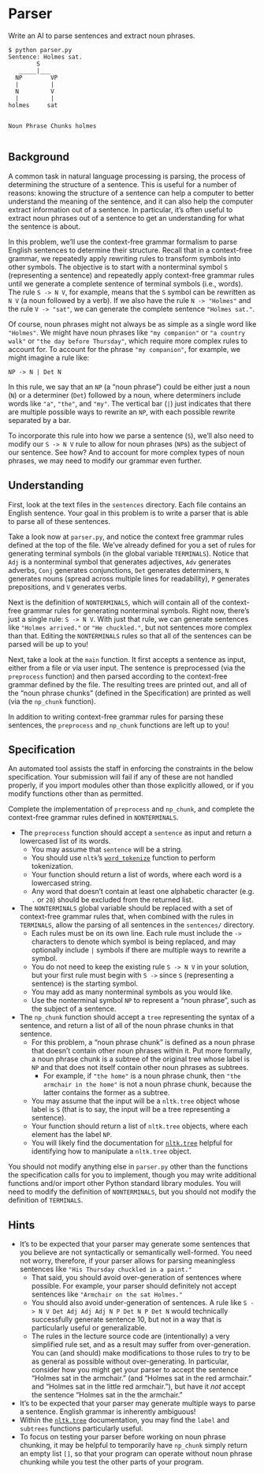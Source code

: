 # Parser

<p>Write an AI to parse sentences and extract noun phrases.</p>

<div class="language-plaintext highlighter-rouge"><div class="highlight"><pre class="highlight"><code>$ python parser.py
Sentence: Holmes sat.
        S
   _____|___
  NP        VP
  |         |
  N         V
  |         |
holmes     sat

Noun Phrase Chunks
holmes
</code></pre></div></div>


<h2 id="background">Background</h2>

<p>A common task in natural language processing is parsing, the process of determining the structure of a sentence. This is useful for a number of reasons: knowing the structure of a sentence can help a computer to better understand the meaning of the sentence, and it can also help the computer extract information out of a sentence. In particular, it’s often useful to extract noun phrases out of a sentence to get an understanding for what the sentence is about.</p>

<p>In this problem, we’ll use the context-free grammar formalism to parse English sentences to determine their structure. Recall that in a context-free grammar, we repeatedly apply rewriting rules to transform symbols into other symbols. The objective is to start with a nonterminal symbol <code class="language-plaintext highlighter-rouge">S</code> (representing a sentence) and repeatedly apply context-free grammar rules until we generate a complete sentence of terminal symbols (i.e., words). The rule <code class="language-plaintext highlighter-rouge">S -&gt; N V</code>, for example, means that the <code class="language-plaintext highlighter-rouge">S</code> symbol can be rewritten as <code class="language-plaintext highlighter-rouge">N V</code> (a noun followed by a verb). If we also have the rule <code class="language-plaintext highlighter-rouge">N -&gt; "Holmes"</code> and the rule <code class="language-plaintext highlighter-rouge">V -&gt; "sat"</code>, we can generate the complete sentence <code class="language-plaintext highlighter-rouge">"Holmes sat."</code>.</p>

<p>Of course, noun phrases might not always be as simple as a single word like <code class="language-plaintext highlighter-rouge">"Holmes"</code>. We might have noun phrases like <code class="language-plaintext highlighter-rouge">"my companion"</code> or <code class="language-plaintext highlighter-rouge">"a country walk"</code> or <code class="language-plaintext highlighter-rouge">"the day before Thursday"</code>, which require more complex rules to account for. To account for the phrase <code class="language-plaintext highlighter-rouge">"my companion"</code>, for example, we might imagine a rule like:</p>

<div class="language-plaintext highlighter-rouge"><div class="highlight"><pre class="highlight"><code>NP -&gt; N | Det N
</code></pre></div></div>

<p>In this rule, we say that an <code class="language-plaintext highlighter-rouge">NP</code> (a “noun phrase”) could be either just a noun (<code class="language-plaintext highlighter-rouge">N</code>) or a determiner (<code class="language-plaintext highlighter-rouge">Det</code>) followed by a noun, where determiners include words like <code class="language-plaintext highlighter-rouge">"a"</code>, <code class="language-plaintext highlighter-rouge">"the"</code>, and <code class="language-plaintext highlighter-rouge">"my"</code>. The vertical bar (<code class="language-plaintext highlighter-rouge">|</code>) just indicates that there are multiple possible ways to rewrite an <code class="language-plaintext highlighter-rouge">NP</code>, with each possible rewrite separated by a bar.</p>

<p>To incorporate this rule into how we parse a sentence (<code class="language-plaintext highlighter-rouge">S</code>), we’ll also need to modify our <code class="language-plaintext highlighter-rouge">S -&gt; N V</code> rule to allow for noun phrases (<code class="language-plaintext highlighter-rouge">NP</code>s) as the subject of our sentence. See how? And to account for more complex types of noun phrases, we may need to modify our grammar even further.</p>


<h2 id="understanding">Understanding</h2>

<p>First, look at the text files in the <code class="language-plaintext highlighter-rouge">sentences</code> directory. Each file contains an English sentence. Your goal in this problem is to write a parser that is able to parse all of these sentences.</p>

<p>Take a look now at <code class="language-plaintext highlighter-rouge">parser.py</code>, and notice the context free grammar rules defined at the top of the file. We’ve already defined for you a set of rules for generating terminal symbols (in the global variable <code class="language-plaintext highlighter-rouge">TERMINALS</code>). Notice that <code class="language-plaintext highlighter-rouge">Adj</code> is a nonterminal symbol that generates adjectives, <code class="language-plaintext highlighter-rouge">Adv</code> generates adverbs, <code class="language-plaintext highlighter-rouge">Conj</code> generates conjunctions, <code class="language-plaintext highlighter-rouge">Det</code> generates determiners, <code class="language-plaintext highlighter-rouge">N</code> generates nouns (spread across multiple lines for readability), <code class="language-plaintext highlighter-rouge">P</code> generates prepositions, and <code class="language-plaintext highlighter-rouge">V</code> generates verbs.</p>

<p>Next is the definition of <code class="language-plaintext highlighter-rouge">NONTERMINALS</code>, which will contain all of the context-free grammar rules for generating nonterminal symbols. Right now, there’s just a single rule: <code class="language-plaintext highlighter-rouge">S -&gt; N V</code>. With just that rule, we can generate sentences like <code class="language-plaintext highlighter-rouge">"Holmes arrived."</code> or <code class="language-plaintext highlighter-rouge">"He chuckled."</code>, but not sentences more complex than that. Editing the <code class="language-plaintext highlighter-rouge">NONTERMINALS</code> rules so that all of the sentences can be parsed will be up to you!</p>

<p>Next, take a look at the <code class="language-plaintext highlighter-rouge">main</code> function. It first accepts a sentence as input, either from a file or via user input. The sentence is preprocessed (via the <code class="language-plaintext highlighter-rouge">preprocess</code> function) and then parsed according to the context-free grammar defined by the file. The resulting trees are printed out, and all of the “noun phrase chunks” (defined in the Specification) are printed as well (via the <code class="language-plaintext highlighter-rouge">np_chunk</code> function).</p>

<p>In addition to writing context-free grammar rules for parsing these sentences, the <code class="language-plaintext highlighter-rouge">preprocess</code> and <code class="language-plaintext highlighter-rouge">np_chunk</code> functions are left up to you!</p>

<h2 id="specification">Specification</h2>

<div class="alert" data-alert="warning" role="alert"><p>An automated tool assists the staff in enforcing the constraints in the below specification. Your submission will fail if any of these are not handled properly, if you import modules other than those explicitly allowed, or if you modify functions other than as permitted.</p></div>

<p>Complete the implementation of <code class="language-plaintext highlighter-rouge">preprocess</code> and <code class="language-plaintext highlighter-rouge">np_chunk</code>, and complete the context-free grammar rules defined in <code class="language-plaintext highlighter-rouge">NONTERMINALS</code>.</p>

<ul>
  <li data-marker="*">The <code class="language-plaintext highlighter-rouge">preprocess</code> function should accept a <code class="language-plaintext highlighter-rouge">sentence</code> as input and return a lowercased list of its words.
    <ul>
      <li data-marker="*">You may assume that <code class="language-plaintext highlighter-rouge">sentence</code> will be a string.</li>
      <li data-marker="*">You should use <code class="language-plaintext highlighter-rouge">nltk</code>’s <a href="https://www.nltk.org/api/nltk.tokenize.html#nltk.tokenize.punkt.PunktLanguageVars.word_tokenize"><code class="language-plaintext highlighter-rouge">word_tokenize</code></a> function to perform tokenization.</li>
      <li data-marker="*">Your function should return a list of words, where each word is a lowercased string.</li>
      <li data-marker="*">Any word that doesn’t contain at least one alphabetic character (e.g. <code class="language-plaintext highlighter-rouge">.</code> or <code class="language-plaintext highlighter-rouge">28</code>) should be excluded from the returned list.</li>
    </ul>
  </li>
  <li data-marker="*">The <code class="language-plaintext highlighter-rouge">NONTERMINALS</code> global variable should be replaced with a set of context-free grammar rules that, when combined with the rules in <code class="language-plaintext highlighter-rouge">TERMINALS</code>, allow the parsing of all sentences in the <code class="language-plaintext highlighter-rouge">sentences/</code> directory.
    <ul>
      <li data-marker="*">Each rules must be on its own line. Each rule must include the <code class="language-plaintext highlighter-rouge">-&gt;</code> characters to denote which symbol is being replaced, and may optionally include <code class="language-plaintext highlighter-rouge">|</code> symbols if there are multiple ways to rewrite a symbol.</li>
      <li data-marker="*">You do not need to keep the existing rule <code class="language-plaintext highlighter-rouge">S -&gt; N V</code> in your solution, but your first rule must begin with <code class="language-plaintext highlighter-rouge">S -&gt;</code> since <code class="language-plaintext highlighter-rouge">S</code> (representing a sentence) is the starting symbol.</li>
      <li data-marker="*">You may add as many nonterminal symbols as you would like.</li>
      <li data-marker="*">Use the nonterminal symbol <code class="language-plaintext highlighter-rouge">NP</code> to represent a “noun phrase”, such as the subject of a sentence.</li>
    </ul>
  </li>
  <li data-marker="*">The <code class="language-plaintext highlighter-rouge">np_chunk</code> function should accept a <code class="language-plaintext highlighter-rouge">tree</code> representing the syntax of a sentence, and return a list of all of the noun phrase chunks in that sentence.
    <ul>
      <li data-marker="*">For this problem, a “noun phrase chunk” is defined as a noun phrase that doesn’t contain other noun phrases within it. Put more formally, a noun phrase chunk is a subtree of the original tree whose label is <code class="language-plaintext highlighter-rouge">NP</code> and that does not itself contain other noun phrases as subtrees.
        <ul>
          <li data-marker="*">For example, if <code class="language-plaintext highlighter-rouge">"the home"</code> is a noun phrase chunk, then <code class="language-plaintext highlighter-rouge">"the armchair in the home"</code> is not a noun phrase chunk, because the latter contains the former as a subtree.</li>
        </ul>
      </li>
      <li data-marker="*">You may assume that the input will be a <code class="language-plaintext highlighter-rouge">nltk.tree</code> object whose label is <code class="language-plaintext highlighter-rouge">S</code> (that is to say, the input will be a tree representing a sentence).</li>
      <li data-marker="*">Your function should return a list of <code class="language-plaintext highlighter-rouge">nltk.tree</code> objects, where each element has the label <code class="language-plaintext highlighter-rouge">NP</code>.</li>
      <li data-marker="*">You will likely find the documentation for <a href="https://www.nltk.org/_modules/nltk/tree.html"><code class="language-plaintext highlighter-rouge">nltk.tree</code></a> helpful for identifying how to manipulate a <code class="language-plaintext highlighter-rouge">nltk.tree</code> object.</li>
    </ul>
  </li>
</ul>

<p>You should not modify anything else in <code class="language-plaintext highlighter-rouge">parser.py</code> other than the functions the specification calls for you to implement, though you may write additional functions and/or import other Python standard library modules. You will need to modify the definition of <code class="language-plaintext highlighter-rouge">NONTERMINALS</code>, but you should not modify the definition of <code class="language-plaintext highlighter-rouge">TERMINALS</code>.</p>

<h2 id="hints">Hints</h2>

<ul>
  <li data-marker="*">It’s to be expected that your parser may generate some sentences that you believe are not syntactically or semantically well-formed. You need not worry, therefore, if your parser allows for parsing meaningless sentences like <code class="language-plaintext highlighter-rouge">"His Thursday chuckled in a paint."</code>
    <ul>
      <li data-marker="*">That said, you should avoid over-generation of sentences where possible. For example, your parser should definitely not accept sentences like <code class="language-plaintext highlighter-rouge">"Armchair on the sat Holmes."</code></li>
      <li data-marker="*">You should also avoid under-generation of sentences. A rule like <code class="language-plaintext highlighter-rouge">S -&gt; N V Det Adj Adj Adj N P Det N P Det N</code> would technically successfully generate sentence 10, but not in a way that is particularly useful or generalizable.</li>
      <li data-marker="*">The rules in the lecture source code are (intentionally) a very simplified rule set, and as a result may suffer from over-generation. You can (and should) make modifications to those rules to try to be as general as possible without over-generating. In particular, consider how you might get your parser to accept the sentence “Holmes sat in the armchair.” (and “Holmes sat in the red armchair.” and “Holmes sat in the little red armchair.”), but have it <em>not</em> accept the sentence “Holmes sat in the the armchair.”</li>
    </ul>
  </li>
  <li data-marker="*">It’s to be expected that your parser may generate multiple ways to parse a sentence. English grammar is inherently ambiguous!</li>
  <li data-marker="*">Within the <a href="https://www.nltk.org/_modules/nltk/tree.html"><code class="language-plaintext highlighter-rouge">nltk.tree</code></a> documentation, you may find the <code class="language-plaintext highlighter-rouge">label</code> and <code class="language-plaintext highlighter-rouge">subtrees</code> functions particularly useful.</li>
  <li data-marker="*">To focus on testing your parser before working on noun phrase chunking, it may be helpful to temporarily have <code class="language-plaintext highlighter-rouge">np_chunk</code> simply return an empty list <code class="language-plaintext highlighter-rouge">[]</code>, so that your program can operate without noun phrase chunking while you test the other parts of your program.</li>
</ul>

